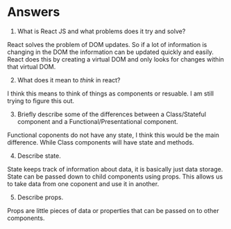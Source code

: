 # Answers

1.  What is React JS and what problems does it try and solve?

React solves the problem of DOM updates. So if a lot of information is changing in the DOM the information can be updated quickly and easily. React does this by creating a virtual DOM and only looks for changes within that virtual DOM. 

2.  What does it mean to _think_ in react?

I think this means to think of things as components or resuable. I am still trying to figure this out. 

3.  Briefly describe some of the differences between a Class/Stateful component and a Functional/Presentational component.

Functional coponents do not have any state, I think this would be the main difference. While Class components will have state and methods. 

4.  Describe state.

State keeps track of information about data, it is basically just data storage. State can be passed down to child components using props. This allows us to take data from one coponent and use it in another. 

5.  Describe props.

Props are little pieces of data or properties that can be passed on to other components. 



